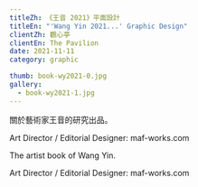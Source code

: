 ```yaml
---
titleZh: 《王音 2021》平面設計
titleEn: "'Wang Yin 2021...' Graphic Design"
clientZh: 觀心亭
clientEn: The Pavilion
date: 2021-11-11
category: graphic

thumb: book-wy2021-0.jpg
gallery:
  - book-wy2021-1.jpg
---
```


關於藝術家王音的研究出品。

Art Director / Editorial Designer: maf-works.com

<!-- lang -->

The artist book of Wang Yin.

Art Director / Editorial Designer: maf-works.com
